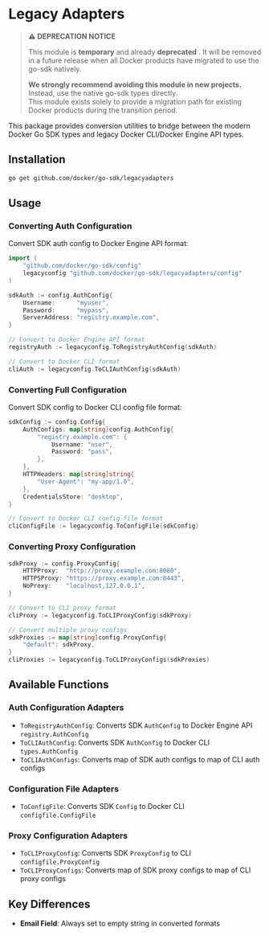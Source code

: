 # Legacy Adapters

> **⚠️ DEPRECATION NOTICE**
> 
> This module is **temporary** and already **deprecated** . It will be removed in a future release when all Docker products have migrated to use the go-sdk natively.
> 
> **We strongly recommend avoiding this module in new projects.** Instead, use the native go-sdk types directly.   
> This module exists solely to provide a migration path for existing Docker products during the transition period.

This package provides conversion utilities to bridge between the modern Docker Go SDK types and legacy Docker CLI/Docker Engine API types.

## Installation

```bash
go get github.com/docker/go-sdk/legacyadapters
```

## Usage

### Converting Auth Configuration

Convert SDK auth config to Docker Engine API format:

```go
import (
    "github.com/docker/go-sdk/config"
    legacyconfig "github.com/docker/go-sdk/legacyadapters/config"
)

sdkAuth := config.AuthConfig{
    Username:      "myuser",
    Password:      "mypass",
    ServerAddress: "registry.example.com",
}

// Convert to Docker Engine API format
registryAuth := legacyconfig.ToRegistryAuthConfig(sdkAuth)

// Convert to Docker CLI format
cliAuth := legacyconfig.ToCLIAuthConfig(sdkAuth)
```

### Converting Full Configuration

Convert SDK config to Docker CLI config file format:

```go
sdkConfig := config.Config{
    AuthConfigs: map[string]config.AuthConfig{
        "registry.example.com": {
            Username: "user",
            Password: "pass",
        },
    },
    HTTPHeaders: map[string]string{
        "User-Agent": "my-app/1.0",
    },
    CredentialsStore: "desktop",
}

// Convert to Docker CLI config file format
cliConfigFile := legacyconfig.ToConfigFile(sdkConfig)
```

### Converting Proxy Configuration

```go
sdkProxy := config.ProxyConfig{
    HTTPProxy:  "http://proxy.example.com:8080",
    HTTPSProxy: "https://proxy.example.com:8443",
    NoProxy:    "localhost,127.0.0.1",
}

// Convert to CLI proxy format
cliProxy := legacyconfig.ToCLIProxyConfig(sdkProxy)

// Convert multiple proxy configs
sdkProxies := map[string]config.ProxyConfig{
    "default": sdkProxy,
}
cliProxies := legacyconfig.ToCLIProxyConfigs(sdkProxies)
```

## Available Functions

### Auth Configuration Adapters

- `ToRegistryAuthConfig`: Converts SDK `AuthConfig` to Docker Engine API `registry.AuthConfig`
- `ToCLIAuthConfig`: Converts SDK `AuthConfig` to Docker CLI `types.AuthConfig`
- `ToCLIAuthConfigs`: Converts map of SDK auth configs to map of CLI auth configs

### Configuration File Adapters

- `ToConfigFile`: Converts SDK `Config` to Docker CLI `configfile.ConfigFile`

### Proxy Configuration Adapters

- `ToCLIProxyConfig`: Converts SDK `ProxyConfig` to CLI `configfile.ProxyConfig`
- `ToCLIProxyConfigs`: Converts map of SDK proxy configs to map of CLI proxy configs

## Key Differences

- **Email Field**: Always set to empty string in converted formats